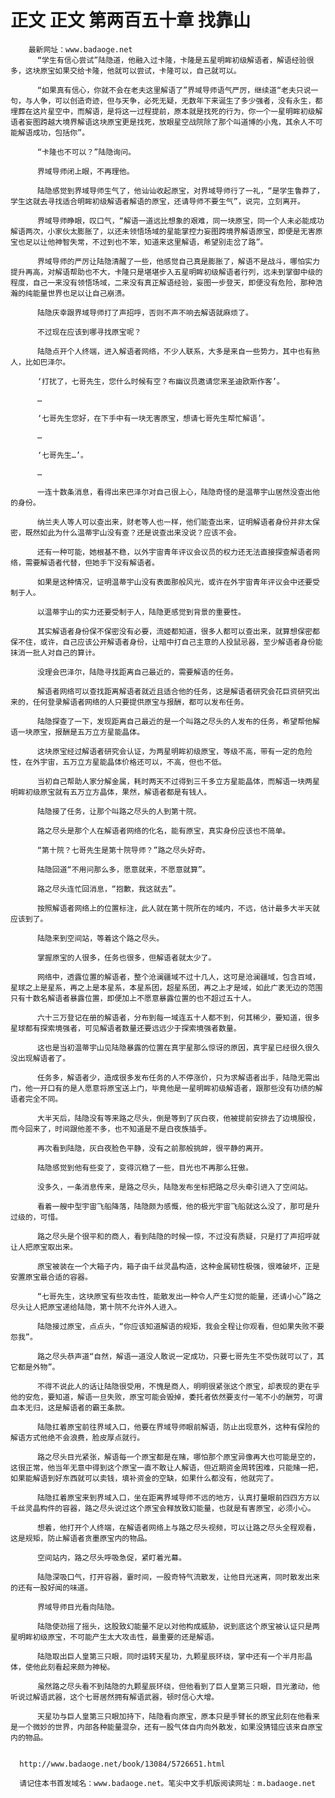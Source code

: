 # 正文 正文 第两百五十章 找靠山
        最新网址：www.badaoge.net
          “学生有信心尝试”陆隐道，他融入过卡隆，卡隆是五星明眸初级解语者，解语经验很多，这块原宝如果交给卡隆，他就可以尝试，卡隆可以，自己就可以。
      
          “如果真有信心，你就不会在老夫这里解语了”界域导师语气严厉，继续道“老夫只说一句，与人争，可以创造奇迹，但与天争，必死无疑，无数年下来诞生了多少强者，没有永生，都埋葬在这片星空中，而解语，是将这一过程提前，原本就是找死的行为，你一个一星明眸初级解语者妄图跨越大境界解语这块原宝更是找死，放眼星空战院除了那个叫道博的小鬼，其余人不可能解语成功，包括你”。
      
          “卡隆也不可以？”陆隐询问。
      
          界域导师闭上眼，不再理他。
      
          陆隐感觉到界域导师生气了，他讪讪收起原宝，对界域导师行了一礼，“是学生鲁莽了，学生这就去寻找适合明眸初级解语者解语的原宝，还请导师不要生气”，说完，立刻离开。
      
          界域导师睁眼，叹口气，“解语一道远比想象的艰难，同一块原宝，同一个人未必能成功解语两次，小家伙太膨胀了，以还未领悟场域的星能掌控力妄图跨境界解语原宝，即便是无害原宝也足以让他神智失常，不过到也不笨，知道来这里解语，希望别走岔了路”。
      
          界域导师的严厉让陆隐清醒了一些，他感觉自己真是膨胀了，解语不是战斗，哪怕实力提升再高，对解语帮助也不大，卡隆只是堪堪步入五星明眸初级解语者行列，远未到掌御中级的程度，自己一来没有领悟场域，二来没有真正解语经验，妄图一步登天，即便没有危险，那种浩瀚的纯能量世界也足以让自己崩溃。
      
          陆隐庆幸跟界域导师打了声招呼，否则不声不响去解语就麻烦了。
      
          不过现在应该到哪寻找原宝呢？
      
          陆隐点开个人终端，进入解语者网络，不少人联系，大多是来自一些势力，其中也有熟人，比如巴泽尔。
      
          ‘打扰了，七哥先生，您什么时候有空？布幽议员邀请您来圣迪欧斯作客’。
      
          …
      
          ‘七哥先生您好，在下手中有一块无害原宝，想请七哥先生帮忙解语’。
      
          …
      
          ‘七哥先生…’。
      
          …
      
          一连十数条消息，看得出来巴泽尔对自己很上心，陆隐奇怪的是温蒂宇山居然没查出他的身份。
      
          纳兰夫人等人可以查出来，财老等人也一样，他们能查出来，证明解语者身份并非太保密，既然如此为什么温蒂宇山没有查？还是说查出来没说？应该不会。
      
          还有一种可能，她根基不稳，以外宇宙青年评议会议员的权力还无法直接探查解语者网络，需要解语者代替，但她手下没有解语者。
      
          如果是这种情况，证明温蒂宇山没有表面那般风光，或许在外宇宙青年评议会中还要受制于人。
      
          以温蒂宇山的实力还要受制于人，陆隐更感觉到背景的重要性。
      
          其实解语者身份保不保密没有必要，流姬都知道，很多人都可以查出来，就算想保密都保不住，或许，自己应该公开解语者身份，让暗中打自己主意的人投鼠忌器，至少解语者身份能抹消一批人对自己的算计。
      
          没理会巴泽尔，陆隐寻找距离自己最近的，需要解语的任务。
      
          解语者网络可以查找距离解语者就近且适合他的任务，这是解语者研究会花巨资研究出来的，任何登录解语者网络的人只要提供原宝与报酬，都可以发布任务。
      
          陆隐探查了一下，发现距离自己最近的是一个叫路之尽头的人发布的任务，希望帮他解语一块原宝，报酬是五万立方星能晶体。
      
          这块原宝经过解语者研究会认证，为两星明眸初级原宝，等级不高，带有一定的危险性，在外宇宙，五万立方星能晶体价格还可以，不高，但也不低。
      
          当初自己帮助人家分解金属，耗时两天不过得到三千多立方星能晶体，而解语一块两星明眸初级原宝就有五万立方晶体，果然，解语者都是有钱人。
      
          陆隐接了任务，让那个叫路之尽头的人到第十院。
      
          路之尽头是那个人在解语者网络的化名，能有原宝，真实身份应该也不简单。
      
          “第十院？七哥先生是第十院导师？”路之尽头好奇。
      
          陆隐回道“不用问那么多，愿意就来，不愿意就算”。
      
          路之尽头连忙回消息，“抱歉，我这就去”。
      
          按照解语者网络上的位置标注，此人就在第十院所在的域内，不远，估计最多大半天就应该到了。
      
          陆隐来到空间站，等着这个路之尽头。
      
          掌握原宝的人很多，任务也很多，但解语者就太少了。
      
          网络中，透露位置的解语者，整个沧澜疆域不过十几人，这可是沧澜疆域，包含百域，星球之上是星系，再之上是本星系，本星系团，超星系团，再之上才是域，如此广袤无边的范围只有十数名解语者暴露位置，即便加上不愿意暴露位置的也不超过五十人。
      
          六十三万登记在册的解语者，分布到每一域连五十人都不到，何其稀少，要知道，很多星球都有探索境强者，可见解语者数量还要远远少于探索境强者数量。
      
          这也是当初温蒂宇山见陆隐暴露的位置在真宇星那么惊讶的原因，真宇星已经很久很久没出现解语者了。
      
          任务多，解语者少，造成很多发布任务的人不停涨价，只为求解语者出手，陆隐无需出门，他一开口有的是人愿意将原宝送上门，毕竟他是一星明眸初级解语者，跟那些没有功绩的解语者完全不同。
      
          大半天后，陆隐没有等来路之尽头，倒是等到了灰白夜，他被提前安排去了边境服役，而今回来了，时间跟他差不多，也不知道是不是白夜族插手。
      
          再次看到陆隐，灰白夜脸色平静，没有之前那般挑衅，很平静的离开。
      
          陆隐感觉到他有些变了，变得沉稳了一些，目光也不再那么狂傲。
      
          没多久，一条消息传来，是路之尽头，陆隐发布坐标把路之尽头牵引进入了空间站。
      
          看着一艘中型宇宙飞船降落，陆隐颇为感慨，他的极光宇宙飞船就这么没了，那可是升过级的，可惜。
      
          路之尽头是个很平和的商人，看到陆隐的时候一惊，不过没有质疑，只是打了声招呼就让人把原宝取出来。
      
          原宝被装在一个大箱子内，箱子由千丝灵晶构造，这种金属韧性极强，很难破坏，正是安置原宝最合适的容器。
      
          “七哥先生，这块原宝有些攻击性，能散发出一种令人产生幻觉的能量，还请小心”路之尽头让人把原宝递给陆隐，第十院不允许外人进入。
      
          陆隐接过原宝，点点头，“你应该知道解语的规矩，我会全程让你观看，但如果失败不要怨我”。
      
          路之尽头恭声道“自然，解语一道没人敢说一定成功，只要七哥先生不受伤就可以了，其它都是外物”。
      
          不得不说此人的话让陆隐很受用，不愧是商人，明明很紧张这个原宝，却表现的更在乎他的安危，要知道，解语一旦失败，原宝可能会毁掉，委托者依然要支付一笔不小的酬劳，可谓血本无归，这是解语者的霸王条款。
      
          陆隐扛着原宝前往界域入口，他要在界域导师眼前解语，防止出现意外，这种有保险的解语方式他绝不会浪费，脸皮厚点就行。
      
          路之尽头目光紧张，解语每一个原宝都是在赌，哪怕那个原宝异像再大也可能是空的，这很正常，他当年无意中得到这个原宝一直不敢让人解语，但近期资金周转困难，只能赌一把，如果能解语到好东西就可以卖钱，填补资金的空缺，如果什么都没有，他就完了。
      
          陆隐扛着原宝来到界域入口，坐在距离界域导师不远的地方，认真打量眼前四四方方以千丝灵晶构件的容器，路之尽头说过这个原宝会释放致幻能量，也就是有害原宝，必须小心。
      
          想着，他打开个人终端，在解语者网络上与路之尽头视频，可以让路之尽头全程观看，这是规矩，防止解语者贪墨原宝内的物品。
      
          空间站内，路之尽头呼吸急促，紧盯着光幕。
      
          陆隐深吸口气，打开容器，霎时间，一股奇特气流散发，让他目光迷离，同时散发出来的还有一股好闻的味道。
      
          界域导师目光看向陆隐。
      
          陆隐使劲摇了摇头，这股致幻能量不足以对他构成威胁，说到底这个原宝被认证只是两星明眸初级原宝，不可能产生太大攻击性，最重要的还是解语。
      
          陆隐取出巨人皇第三只眼，同时运转天星功，九颗星辰环绕，掌中还有一个半月形晶体，使他此刻看起来颇为神秘。
      
          虽然路之尽头看不到陆隐的九颗星辰环绕，但他看到了巨人皇第三只眼，目光激动，他听说过解语武器，这个七哥居然拥有解语武器，顿时信心大增。
      
          天星功与巨人皇第三只眼加持下，陆隐看向原宝，原本只是手臂长的原宝此刻在他看来是一个微妙的世界，内部各种能量混杂，还有一股气体自内向外散发，如果没猜错应该来自原宝内的物品。
      
      
      http://www.badaoge.net/book/13084/5726651.html
      
      请记住本书首发域名：www.badaoge.net。笔尖中文手机版阅读网址：m.badaoge.net